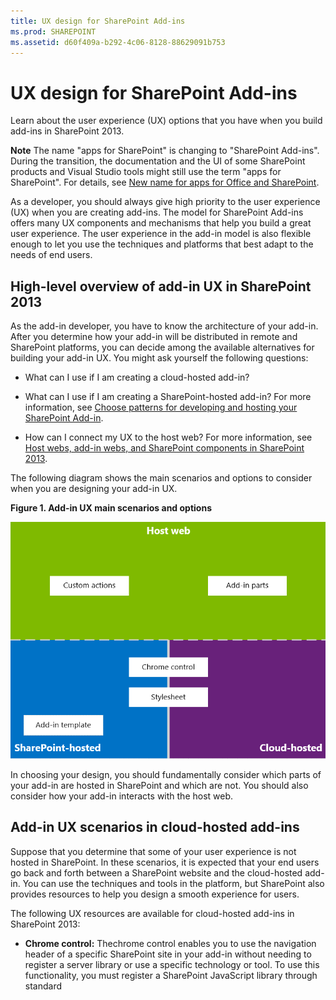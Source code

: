 ```yaml
---
title: UX design for SharePoint Add-ins
ms.prod: SHAREPOINT
ms.assetid: d60f409a-b292-4c06-8128-88629091b753
---
```



# UX design for SharePoint Add-ins
Learn about the user experience (UX) options that you have when you build add-ins in SharePoint 2013.
 

 **Note**  The name "apps for SharePoint" is changing to "SharePoint Add-ins". During the transition, the documentation and the UI of some SharePoint products and Visual Studio tools might still use the term "apps for SharePoint". For details, see  [New name for apps for Office and SharePoint](new-name-for-apps-for-sharepoint.md#bk_newname).
 

As a developer, you should always give high priority to the user experience (UX) when you are creating add-ins. The model for SharePoint Add-ins offers many UX components and mechanisms that help you build a great user experience. The user experience in the add-in model is also flexible enough to let you use the techniques and platforms that best adapt to the needs of end users.
 

## High-level overview of add-in UX in SharePoint 2013
<a name="SP15_UXdesignapps_overview"> </a>

As the add-in developer, you have to know the architecture of your add-in. After you determine how your add-in will be distributed in remote and SharePoint platforms, you can decide among the available alternatives for building your add-in UX. You might ask yourself the following questions:
 

 

- What can I use if I am creating a cloud-hosted add-in?
    
 
- What can I use if I am creating a SharePoint-hosted add-in? For more information, see  [Choose patterns for developing and hosting your SharePoint Add-in](choose-patterns-for-developing-and-hosting-your-sharepoint-add-in.md).
    
 
- How can I connect my UX to the host web? For more information, see  [Host webs, add-in webs, and SharePoint components in SharePoint 2013](host-webs-add-in-webs-and-sharepoint-components-in-sharepoint-2013.md).
    
 
The following diagram shows the main scenarios and options to consider when you are designing your add-in UX.
 

 

**Figure 1. Add-in UX main scenarios and options**

 

 
![App UX main scenarios](images/AppUX_landscape.png)
 
In choosing your design, you should fundamentally consider which parts of your add-in are hosted in SharePoint and which are not. You should also consider how your add-in interacts with the host web.
 

 

## Add-in UX scenarios in cloud-hosted add-ins
<a name="SP15_UXdesignapps_devhosted"> </a>

Suppose that you determine that some of your user experience is not hosted in SharePoint. In these scenarios, it is expected that your end users go back and forth between a SharePoint website and the cloud-hosted add-in. You can use the techniques and tools in the platform, but SharePoint also provides resources to help you design a smooth experience for users.
 

 
The following UX resources are available for cloud-hosted add-ins in SharePoint 2013:
 

 

-  **Chrome control:** Thechrome control enables you to use the navigation header of a specific SharePoint site in your add-in without needing to register a server library or use a specific technology or tool. To use this functionality, you must register a SharePoint JavaScript library through standard <script> tags. You can provide a placeholder by using an HTML **div** element and further customize the control by using the available options. The control inherits its appearance from the specified SharePoint website. For more information, see [Use the client chrome control in SharePoint Add-ins](use-the-client-chrome-control-in-sharepoint-add-ins.md).
    
    **Watch the video: SharePoint 2013 chrome control**

 

 
![Videos](images/mod_icon_video.png)
 

 

 
-  **Stylesheet:** You can reference a SharePoint website's style sheet in your SharePoint Add-in and use it to style your webpages using the available classes. In addition, if the end users change the SharePoint website's theme, your add-in can adopt the new set of styles without modifying the reference in your add-in. For more information, see [Use a SharePoint website's style sheet in SharePoint Add-ins](use-a-sharepoint-website-s-style-sheet-in-sharepoint-add-ins.md).
    
 
Figure 2 shows the resources in the model for SharePoint Add-ins for cloud-hosted add-ins.
 

 

**Figure 2. Add-in UX resources for cloud-hosted add-ins**

 

 
![App UX resources for developer-hosted apps](images/AppUX_devhosted.png)
 

 

 

## Add-in UX scenarios in SharePoint-hosted add-ins
<a name="SP15_UXdesignapps_SPhosted"> </a>

If your add-in is hosted in SharePoint, the user experience is less likely to change very much when users move back and forth between the host web and the add-in web. When the add-in is deployed, the add-in web takes the style sheet and theme from the host web. You can still use the chrome control and style sheet in a SharePoint-hosted add-in, but the most significant difference with cloud-hosted scenarios is the availability of the add-in template.
 

 
The following UX resource is available for SharePoint-hosted add-ins:
 

 

-  **Add-in template:** The add-in template includes the **app.master** masterpage. It is the default option when you create an add-in web.
    
 
SharePoint-hosted add-ins also benefit themselves from existing resources and technologies in SharePoint such as the Ribbon, web part infrastructure and client-side rendering.
 

 

## Scenarios for connecting the add-in UX to the host web
<a name="SP15_UXdesignapps_connectingappUX"> </a>

Some of the use cases for your add-in can be triggered from within the host web. SharePoint provides ways to open your add-in from a document library or list in addition to ways to show some of your add-in UX within SharePoint-hosted pages.
 

 
The following UX resources are available to connect your add-in UX to the host web:
 

 

-  **Custom actions**: You can use custom actions to connect the host web UX with your add-in. There are two types of custom actions:Ribbon orECB. A custom action can send parameters such as the list or item on which it was invoked to a remote page. For more information, see  [Create custom actions to deploy with SharePoint Add-ins](create-custom-actions-to-deploy-with-sharepoint-add-ins.md).
    
 
-  **Add-in parts:** You can include some of your add-in user experience in the host web by using add-in parts. The add-in part is available in the Web Part gallery in the host web when you deploy the add-in. Users can add the add-in part to a page by using the **Web Part Adder** control. For more information, see [Create add-in parts to install with your SharePoint Add-in](create-add-in-parts-to-install-with-your-sharepoint-add-in.md).
    
 
Figure 3 shows the resources in the model for SharePoint Add-ins to connect your add-in UX to the host web.
 

 

**Figure 3. Add-in UX resources for the host web**

 

 
![App UX resources for the host web](images/AppUX_hostweb.png)
 

 

 

## Additional resources
<a name="SP15_UXdesignapps_addresources"> </a>

To learn how to use the add-in UX options in SharePoint Add-ins, see the following resources:
 

 

-  [Design SharePoint Add-ins](design-sharepoint-add-ins.md)
    
 
-  [SharePoint Add-ins](sharepoint-add-ins.md)
    
 
-  [Three ways to think about design options for SharePoint Add-ins](three-ways-to-think-about-design-options-for-sharepoint-add-ins.md)
    
 
-  [Important aspects of the SharePoint Add-in architecture and development landscape](important-aspects-of-the-sharepoint-add-in-architecture-and-development-landscape.md)
    
 
-  [Host webs, add-in webs, and SharePoint components in SharePoint 2013](host-webs-add-in-webs-and-sharepoint-components-in-sharepoint-2013.md)
    
 
-  [SharePoint Add-ins UX design guidelines](sharepoint-add-ins-ux-design-guidelines.md)
    
 
-  [Create UX components in SharePoint 2013](create-ux-components-in-sharepoint-2013.md)
    
 
-  [Use a SharePoint website's style sheet in SharePoint Add-ins](use-a-sharepoint-website-s-style-sheet-in-sharepoint-add-ins.md)
    
 
-  [Use the client chrome control in SharePoint Add-ins](use-the-client-chrome-control-in-sharepoint-add-ins.md)
    
 
-  [Create add-in parts to install with your SharePoint Add-in](create-add-in-parts-to-install-with-your-sharepoint-add-in.md)
    
 
-  [Create custom actions to deploy with SharePoint Add-ins](create-custom-actions-to-deploy-with-sharepoint-add-ins.md)
    
 

